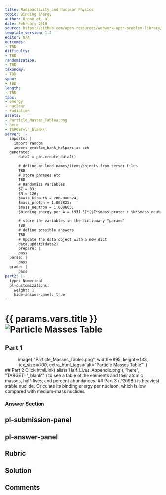 ```yaml
---
title: Radioactivity and Nuclear Physics
topic: Binding Energy
author: Urone et. al
date: February 2018
source: https://github.com/open-resources/webwork-open-problem-library/tree/master/Contrib/BrockPhysics/College_Physics_Urone/31.Radioactivity_and_Nuclear_Physics/31-06.Binding_Energy/NU_U17-31-06-003.pg
template_version: 1.2
editor: N/A
outcomes:
- TBD
difficulty:
- TBD
randomization:
- TBD
taxonomy:
- TBD
span:
- TBD
length:
- TBD
tags:
- energy
- nuclear
- radiation
assets:
- Particle_Masses_Tablea.png
- here
- TARGET=\'_blank\'
server: |-
  imports: |
    import random
    import problem_bank_helpers as pbh
  generate: |
      data2 = pbh.create_data2()

      # define or load names/items/objects from server files
      TBD
      # store phrases etc
      TBD
      # Randomize Variables
      $Z = 83;
      $N = 126;
      $mass_bismuth = 208.980374;
      $mass_proton = 1.007825;
      $mass_neutron = 1.008665;
      $binding_energy_per_A = (931.5)*($Z*$mass_proton + $N*$mass_neutron - $mass_bismuth)/($Z + $N);

      # store the variables in the dictionary "params"
      TBD
      # define possible answers
      TBD
      # Update the data object with a new dict
      data.update(data2)
      prepare: |
      pass
  parse: |
      pass
  grade: |
      pass
part2: |-
  type: Numerical
  pl-customizations:
    weight: 1
    hide-answer-panel: true
---
```


# {{ params.vars.title }}![Particle Masses Table](Particle_Masses_Tablea.png)

## Part 1 
<center> image( "Particle_Masses_Tablea.png", width=>895, height=>133,  tex_size=>700, extra_html_tags=>'alt="Particle Masses Table"' ) </center> 
## Part 2 
Click  htmlLink( alias('Half_Lives_Appendix.png'), "here", "TARGET='_blank'" )  to see a table of the elements and their atomic masses, half-lives, and percent abundances. 
## Part 3 
(,^209Bi) is heaviest stable nuclide. Calculate its binding energy per nucleon, which is low compared with medium-mass nuclides. 


### Answer Section 


## pl-submission-panel 


## pl-answer-panel 


## Rubric 


## Solution 


## Comments 


